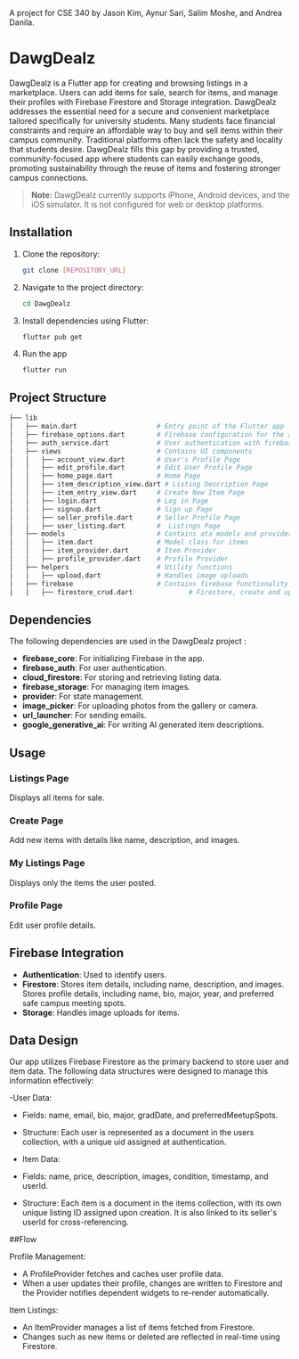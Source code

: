 A project for CSE 340 by Jason Kim, Aynur Sari, Salim Moshe, and Andrea Danila.


# DawgDealz

DawgDealz is a Flutter app for creating and browsing listings in a marketplace. Users can add items for sale, search for items, and manage their profiles with Firebase Firestore and Storage integration. DawgDealz addresses the essential need for a secure and convenient marketplace tailored specifically for university students. Many students face financial constraints and require an affordable way to buy and sell items within their campus community. Traditional platforms often lack the safety and locality that students desire. DawgDealz fills this gap by providing a trusted, community-focused app where students can easily exchange goods, promoting sustainability through the reuse of items and fostering stronger campus connections.

> **Note:** DawgDealz currently supports iPhone, Android devices, and the iOS simulator. It is not configured for web or desktop platforms.


## Installation

1. Clone the repository:
   ```bash
   git clone [REPOSITORY_URL]

2. Navigate to the project directory:
   ```bash
   cd DawgDealz

3. Install dependencies using Flutter:
   ```bash
   flutter pub get

4. Run the app
   ```
   flutter run

## Project Structure
   ```bash
├── lib
│   ├── main.dart                    # Entry point of the Flutter app
│   ├── firebase_options.dart        # Firebase configuration for the app
│   ├── auth_service.dart            # User authentication with firebase     
│   ├── views                        # Contains UI components
│   │   ├── account_view.dart        # User's Profile Page
│   │   ├── edit_profile.dart        # Edit User Profile Page
│   │   ├── home_page.dart           # Home Page 
│   │   ├── item_description_view.dart # Listing Description Page
│   │   ├── item_entry_view.dart     # Create New Item Page
│   │   ├── login.dart               # Log in Page
│   │   ├── signup.dart              # Sign up Page
│   │   ├── seller_profile.dart      # Seller Profile Page
│   │   ├── user_listing.dart        #  Listings Page
│   ├── models                       # Contains ata models and providers
│   │   ├── item.dart                # Model class for items
│   │   ├── item_provider.dart       # Item Provider
│   │   ├── profile_provider.dart    # Profile Provider
│   ├── helpers                      # Utility functions
│   │   ├── upload.dart              # Handles image uploads
│   ├── firebase                     # Contains firebase functionality
│   │   ├── firestore_crud.dart              # Firestore, create and update features

```
## Dependencies

The following dependencies are used in the DawgDealz project :

- **firebase_core**: For initializing Firebase in the app.
- **firebase_auth**: For user authentication.
- **cloud_firestore**: For storing and retrieving listing data.
- **firebase_storage**: For managing item images.
- **provider**: For state management.
- **image_picker**: For uploading photos from the gallery or camera.
- **url_launcher**: For sending emails.
- **google_generative_ai**: For writing AI generated item descriptions.

## Usage

### Listings Page
Displays all items for sale.

### Create Page
Add new items with details like name, description, and images.

### My Listings Page
Displays only the items the user posted. 

### Profile Page
Edit user profile details.

## Firebase Integration
- **Authentication**: Used to identify users.
- **Firestore**: Stores item details, including name, description, and images. Stores profile details, including name, bio, major, year, and preferred safe campus meeting spots.
- **Storage**: Handles image uploads for items.

## Data Design

Our app utilizes Firebase Firestore as the primary backend to store user and item data. The following data structures were designed to manage this information effectively:

-User Data:
- Fields: name, email, bio, major, gradDate, and preferredMeetupSpots.
- Structure: Each user is represented as a document in the users collection, with a unique uid assigned at authentication.

- Item Data:
- Fields: name, price, description, images, condition, timestamp, and userId.
- Structure: Each item is a document in the items collection, with its own unique listing ID assigned upon creation. It is also linked to its seller's userId for cross-referencing.

##Flow

Profile Management:
- A ProfileProvider fetches and caches user profile data.
- When a user updates their profile, changes are written to Firestore and the Provider notifies dependent widgets to re-render automatically.


Item Listings:

- An ItemProvider manages a list of items fetched from Firestore.
- Changes such as new items or deleted are reflected in real-time using Firestore.


